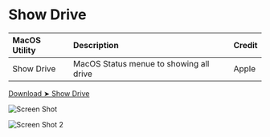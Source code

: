 # Show Drive


MacOS Utility|Description|Credit
:----|:----|:----
Show Drive|MacOS Status menue to showing all drive|Apple

[Download ➤ Show Drive](https://github.com/chris1111/Show-Drive/raw/main/Show%20Drive.dmg.zip)

![Screen Shot ](https://user-images.githubusercontent.com/6248794/145593308-a95eea9d-a9e0-4e09-92a7-61bc038f1273.png)

![Screen Shot 2](https://user-images.githubusercontent.com/6248794/145579281-b7f455f1-be9e-4eeb-a352-86930e2665b0.png)

